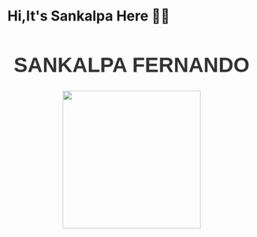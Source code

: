 # Hi,It's Sankalpa Here 🙋‍♂️


<h1 style="text-align:center;font-size:3em;color:#333;font-family:Arial">SANKALPA FERNANDO</h1>

<img src="https://sankalpafernando.github.io/image/avatar.11a1de5d.png" style="margin:1em auto;display:flex;width:20em;height:20em;" />
